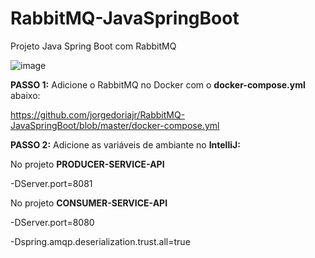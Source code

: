 # RabbitMQ-JavaSpringBoot
Projeto Java Spring Boot com RabbitMQ

![image](https://github.com/jorgedoriajr/RabbitMQ-JavaSpringBoot/assets/44978303/bf60b35a-be87-442d-9adb-9cf05311ae5e)

**PASSO 1:**
Adicione o RabbitMQ no Docker com o **docker-compose.yml** abaixo:

https://github.com/jorgedoriajr/RabbitMQ-JavaSpringBoot/blob/master/docker-compose.yml


**PASSO 2:**
Adicione as variáveis de ambiante no **IntelliJ:**

No projeto **PRODUCER-SERVICE-API**

-DServer.port=8081

No projeto **CONSUMER-SERVICE-API**

-DServer.port=8080

-Dspring.amqp.deserialization.trust.all=true
